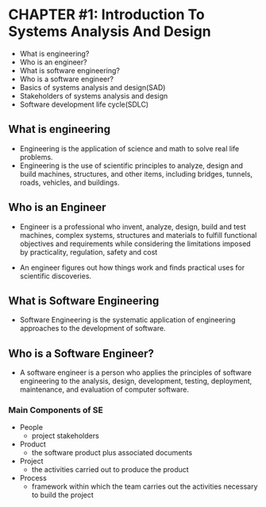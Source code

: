 # CHAPTER #1: Introduction To Systems Analysis And Design

* What is engineering?
* Who is an engineer?
* What is software engineering?
* Who is a software engineer?
* Basics of systems analysis and design(SAD)
* Stakeholders of systems analysis and design
* Software development life cycle(SDLC)

## What is engineering
* Engineering is the application of science and math to solve real life
problems.
* Engineering is the use of scientific principles to analyze, design and
build machines, structures, and other items, including bridges, tunnels,
roads, vehicles, and buildings.

## Who is an Engineer

* Engineer is a professional who invent, analyze, design, build and
test machines, complex systems, structures and materials to fulfill
functional objectives and requirements while considering the
limitations imposed by practicality, regulation, safety and
cost 

* An engineer figures out how things work and finds practical uses for
scientific discoveries.

## What is Software Engineering
- Software Engineering is the systematic application of engineering
approaches to the development of software.

## Who is a Software Engineer?
* A software engineer is a person who applies the principles of software
engineering to the analysis, design, development, testing, deployment,
maintenance, and evaluation of computer software.

### Main Components of SE
* People
    * project stakeholders
* Product
  * the software product plus associated documents
* Project
  * the activities carried out to produce the product
* Process
  * framework within which the team carries out the activities necessary to
build the project